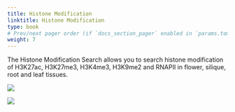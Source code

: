 ```yaml
---
title: Histone Modification 
linktitle: Histone Modification 
type: book
# Prev/next pager order (if `docs_section_pager` enabled in `params.toml`)
weight: 7
---
```


The Histone Modification Search allows you to search histone
modification of H3K27ac, H3K27me3, H3K4me3, H3K9me2 and RNAPII in
flower, silique, root and leaf tissues.

![](search-histone-mod.png)

![](search-histone-mod-2.png)
